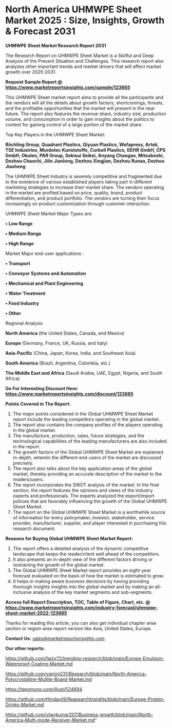 # North America UHMWPE Sheet Market 2025 : Size, Insights, Growth & Forecast 2031

<strong>UHMWPE Sheet Market Research Report 2031</strong>

The Research Report on UHMWPE Sheet Market is a Skillful and Deep Analysis of the Present Situation and Challenges. This research report also analyzes other important trends and market drivers that will affect market growth over 2025-2031.

<strong>Request Sample Report @ <a href=https://www.marketreportsinsights.com/sample/123665>https://www.marketreportsinsights.com/sample/123665</a></strong>

This UHMWPE Sheet market report aims to provide all the participants and the vendors will all the details about growth factors, shortcomings, threats, and the profitable opportunities that the market will present in the near future. The report also features the revenue share, industry size, production volume, and consumption in order to gain insights about the politics to contest for gaining control of a large portion of the market share.

Top Key Players in the UHMWPE Sheet Market:

<strong>Röchling Group, Quadrant Plastics, Qiyuan Plastics, Wefapress, Artek, TSE Industries, Murdotec Kunststoffe, Curbell Plastics, GEHR GmbH, CPS GmbH, Okulen, PAR Group, Sekisui Seikei, Anyang Chaogao, Mitsuboshi, Dezhou Chaochi, Jilin Jianlong, Dezhou Xingjian, Dezhou Runao, Dezhou Jiasheng</strong>

The UHMWPE Sheet Industry is severely competitive and fragmented due to the existence of various established players taking part in different marketing strategies to increase their market share. The vendors operating in the market are profiled based on price, quality, brand, product differentiation, and product portfolio. The vendors are turning their focus increasingly on product customization through customer interaction.

UHMWPE Sheet Market Major Types are:

<strong>• Low Range

• Medium Range

• High Range</strong>

Market Major end-user applications :

<strong>• Transport

• Conveyor Systems and Automation

• Mechanical and Plant Engineering

• Water Treatment

• Food Industry

• Other</strong>

Regional Analysis

</u><strong><b>North America</b></strong> (the United States, Canada, and Mexico)

<strong><b>Europe </b></strong>(Germany, France, UK, Russia, and Italy)

<strong><b>Asia-Pacific</b></strong> (China, Japan, Korea, India, and Southeast Asia)

<strong><b>South America</b></strong> (Brazil, Argentina, Colombia, etc.)

<strong><b>The Middle East and Africa</b></strong> (Saudi Arabia, UAE, Egypt, Nigeria, and South Africa)

<strong>Go For Interesting Discount Here: <a href=https://www.marketreportsinsights.com/discount/123665>https://www.marketreportsinsights.com/discount/123665</a></strong>

<strong>Points Covered in The Report:</strong>
<ol>
  <li>The major points considered in the Global UHMWPE Sheet Market report include the leading competitors operating in the global market.</li>
  <li>The report also contains the company profiles of the players operating in the global market.</li>
  <li>The manufacture, production, sales, future strategies, and the technological capabilities of the leading manufacturers are also included in the report.</li>
  <li>The growth factors of the Global UHMWPE Sheet Market are explained in-depth, wherein the different end-users of the market are discussed precisely.</li>
  <li>The report also talks about the key application areas of the global market, thereby providing an accurate description of the market to the readers/users.</li>
  <li>The report incorporates the SWOT analysis of the market. In the final section, the report features the opinions and views of the industry experts and professionals. The experts analyzed the export/import policies that are favorably influencing the growth of the Global UHMWPE Sheet Market.</li>
  <li>The report on the Global UHMWPE Sheet Market is a worthwhile source of information for every policymaker, investor, stakeholder, service provider, manufacturer, supplier, and player interested in purchasing this research document.</li>
</ol>
<strong>Reasons for Buying Global UHMWPE Sheet Market Report:</strong>

<ol>
  <li>The report offers a detailed analysis of the dynamic competitive landscape that keeps the reader/client well ahead of the competitors.</li>
  <li>It also presents an in-depth view of the different factors driving or restraining the growth of the global market.</li>
  <li>The Global UHMWPE Sheet Market report provides an eight-year forecast evaluated on the basis of how the market is estimated to grow.</li>
  <li>It helps in making aware business decisions by having providing thorough insights insights into the global market and by making an all-inclusive analysis of the key market segments and sub-segments.</li>
</ol>
<strong>Access full Report Description, TOC, Table of Figure, Chart, etc. @ <a href=https://www.marketreportsinsights.com/industry-forecast/uhmwpe-sheet-market-2022-123665>https://www.marketreportsinsights.com/industry-forecast/uhmwpe-sheet-market-2022-123665</a></strong>


Thanks for reading this article; you can also get individual chapter wise section or region wise report version like Asia, United States, Europe.

<strong>Contact Us:</strong>
sales@marketreportsinsights.com

<strong>Our other reports:</strong>

<a href=https://github.com/faizy72/trending-research/blob/main/Europe-Emulsion-Waterproof-Coating-Market.md>https://github.com/faizy72/trending-research/blob/main/Europe-Emulsion-Waterproof-Coating-Market.md</a>

<a href=https://github.com/yamini231/Research/blob/main/North-America-Polycrystalline-Mullite-Board-Market.md>https://github.com/yamini231/Research/blob/main/North-America-Polycrystalline-Mullite-Board-Market.md</a>

<a href=https://tanomuno.com/illust/524694>https://tanomuno.com/illust/524694</a>

<a href=https://github.com/Hindavii9/ReasearchInsights/blob/main/Europe-Protein-Drinks-Market.md>https://github.com/Hindavii9/ReasearchInsights/blob/main/Europe-Protein-Drinks-Market.md</a>

<a href=https://github.com/vijaykumar207/Business-growth/blob/main/North-America-Multi-mode-Receiver-Market.md>https://github.com/vijaykumar207/Business-growth/blob/main/North-America-Multi-mode-Receiver-Market.md</a>"
